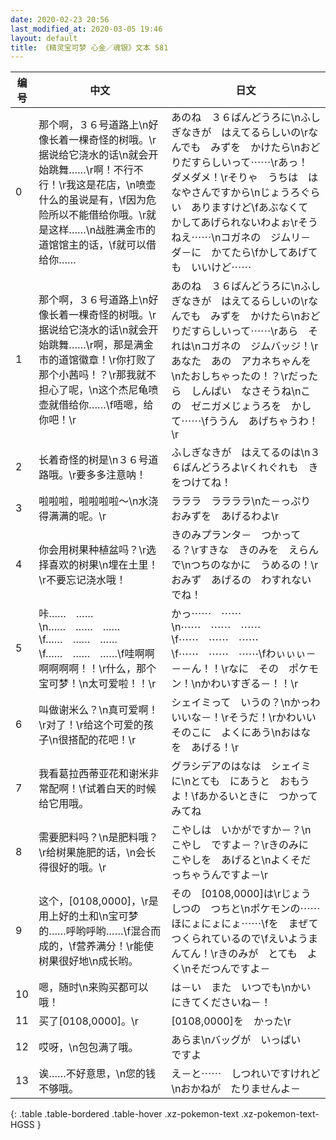 ```yaml
---
date: 2020-02-23 20:56
last_modified_at: 2020-03-05 19:46
layout: default
title: 《精灵宝可梦 心金／魂银》文本 581
---
```

| 编号 | 中文 | 日文 |
| ---- | ---- | ---- |
| 0 | 那个啊，３６号道路上\n好像长着一棵奇怪的树哦。\r据说给它浇水的话\n就会开始跳舞……\r啊！不行不行！\r我这是花店，\n喷壶什么的虽说是有，\f因为危险所以不能借给你哦。\r就是这样……\n战胜满金市的道馆馆主的话，\f就可以借给你…… | あのね　３６ばんどうろに\nふしぎなきが　はえてるらしいの\rなんでも　みずを　かけたら\nおどりだすらしいって⋯⋯\rあっ！　ダメダメ！\rそりゃ　うちは　はなやさんですから\nじょうろぐらい　ありますけど\fあぶなくて　かしてあげられないわよぉ\rそうねえ⋯⋯\nコガネの　ジムリ－ダ－に　かてたら\fかしてあげても　いいけど⋯⋯ |
| 1 | 那个啊，３６号道路上\n好像长着一棵奇怪的树哦。\r据说给它浇水的话\n就会开始跳舞……\r啊，那是满金市的道馆徽章！\r你打败了那个小茜吗！？\r那我就不担心了呢，\n这个杰尼龟喷壶就借给你……\f唔嗯，给你吧！\r | あのね　３６ばんどうろに\nふしぎなきが　はえてるらしいの\rなんでも　みずを　かけたら\nおどりだすらしいって⋯⋯\rあら　それは\nコガネの　ジムバッジ！\rあなた　あの　アカネちゃんを\nたおしちゃったの！？\rだったら　しんぱい　なさそうね\nこの　ゼニガメじょうろを　かして⋯⋯\fううん　あげちゃうわ！\r |
| 2 | 长着奇怪的树是\n３６号道路哦。\r要多多注意呐！ | ふしぎなきが　はえてるのは\n３６ばんどうろよ\rくれぐれも　きをつけてね！ |
| 3 | 啦啦啦，啦啦啦啦～\n水浇得满满的呢。\r | ラララ　ララララ\nた－っぷり　おみずを　あげるわよ\r |
| 4 | 你会用树果种植盆吗？\r选择喜欢的树果\n埋在土里！\r不要忘记浇水哦！ | きのみプランタ－　つかってる？\rすきな　きのみを　えらんで\nつちのなかに　うめるの！\rおみず　あげるの　わすれないでね！ |
| 5 | 咔……　……\n……　……　……\f……　……　……\f……　……　……\f哇啊啊啊啊啊啊！！\r什么，那个宝可梦！\n太可爱啦！！\r | かっ⋯⋯　⋯⋯\n⋯⋯　⋯⋯　⋯⋯\f⋯⋯　⋯⋯　⋯⋯\f⋯⋯　⋯⋯　⋯⋯\fわぃぃぃ－－－ん！！\rなに　その　ポケモン！\nかわいすぎる－！！\r |
| 6 | 叫做谢米么？\n真可爱啊！\r对了！\r给这个可爱的孩子\n很搭配的花吧！\r | シェイミって　いうの？\nかっわいいな－！\rそうだ！\rかわいい　そのこに　よくにあう\nおはなを　あげる！\r |
| 7 | 我看葛拉西蒂亚花和谢米非常配啊！\f试着白天的时候给它用哦。 | グラシデアのはなは　シェイミに\nとても　にあうと　おもうよ！\fあかるいときに　つかってみてね |
| 8 | 需要肥料吗？\n是肥料哦？\r给树果施肥的话，\n会长得很好的哦。\r | こやしは　いかがですか－？\nこやし　ですよ－？\rきのみに　こやしを　あげると\nよくそだっちゃうんですよ－\r |
| 9 | 这个，[0108,0000]，\r是用上好的土和\n宝可梦的……呼哟呼哟……\f混合而成的，\f营养满分！\r能使树果很好地\n成长哟。 | その　[0108,0000]は\rじょうしつの　つちと\nポケモンの⋯⋯　ほにょにょにょ⋯⋯\fを　まぜて　つくられているので\fえいようまんてん！\rきのみが　とても　よく\nそだつんですよ－ |
| 10 | 嗯，随时\n来购买都可以哦！ | は－い　また　いつでも\nかいにきてくださいね－！ |
| 11 | 买了[0108,0000]。\r | [0108,0000]を　かった\r |
| 12 | 哎呀，\n包包满了哦。 | あらま\nバッグが　いっぱい　ですよ |
| 13 | 诶……不好意思，\n您的钱不够哦。 | え－と⋯⋯　しつれいですけれど\nおかねが　たりませんよ－ |
{: .table .table-bordered .table-hover .xz-pokemon-text .xz-pokemon-text-HGSS }